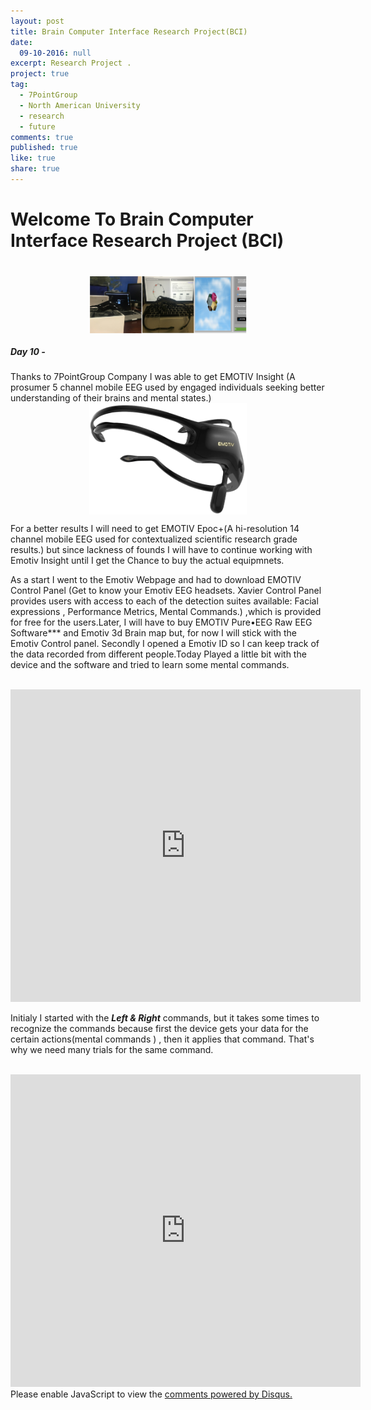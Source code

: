 ```yaml
---
layout: post
title: Brain Computer Interface Research Project(BCI)
date:
  09-10-2016: null
excerpt: Research Project .
project: true
tag:
  - 7PointGroup
  - North American University
  - research
  - future
comments: true
published: true
like: true
share: true
---
```





<h1> Welcome To Brain Computer Interface Research Project (BCI)<h1>





<style>
img { width: 50%; margin: 0 auto; display: block; }
</style>

<img src="/img/equipments/emo.jpg" alt="Test">



<h5>Day 10 -</h5> <p>Thanks to 7PointGroup Company I was able to get EMOTIV Insight (A prosumer 5 channel mobile EEG used by engaged individuals seeking better understanding of their brains and mental states.)
<style>
img { width: 50%; margin: 0 auto; display: block; }
</style>

<img src="/img/equipments/emotiv.png" alt="EMOTIV Insight">

For a better results I will need to get  EMOTIV Epoc+(A hi-resolution 14 channel mobile EEG used for contextualized scientific research grade results.) but since lackness of founds I will have to continue working with Emotiv Insight until I get the Chance to buy the actual equipmnets.

As a start I went to the Emotiv Webpage and had to download EMOTIV Control Panel (Get to know your Emotiv EEG headsets. Xavier Control Panel provides users with access to each of the detection suites available: Facial expressions , Performance Metrics, Mental Commands.) ,which is provided for free for the users.Later, I will have to buy EMOTIV Pure•EEG Raw EEG Software*** and Emotiv 3d Brain map  but, for now I will stick with the Emotiv Control panel.
Secondly I opened a Emotiv ID so I can keep track of the data recorded from different people.Today Played a little bit with the device and the software and tried to learn some mental commands.<br>
<br>

<iframe width="560" height="500" src="https://www.youtube.com/embed/5dXaojWfuPQ" frameborder="0" allowfullscreen></iframe>
<br>



Initialy I started with the ***Left & Right*** commands, but it takes some times to recognize the commands because first the device gets your data for the certain actions(mental commands ) , then it applies that command. That's why we need many trials for the same command.

<br>


<iframe width="560" height="500" src="https://www.youtube.com/embed/bB5fpYBwACs" frameborder="0" allowfullscreen></iframe>


<div id="disqus_thread"></div>
<script>

/**
 *  RECOMMENDED CONFIGURATION VARIABLES: EDIT AND UNCOMMENT THE SECTION BELOW TO INSERT DYNAMIC VALUES FROM YOUR PLATFORM OR CMS.
 *  LEARN WHY DEFINING THESE VARIABLES IS IMPORTANT: https://disqus.com/admin/universalcode/#configuration-variables */
/*
var disqus_config = function () {
    this.page.url = PAGE_URL;  // Replace PAGE_URL with your page's canonical URL variable
    this.page.identifier = PAGE_IDENTIFIER; // Replace PAGE_IDENTIFIER with your page's unique identifier variable
};
*/
(function() { // DON'T EDIT BELOW THIS LINE
    var d = document, s = d.createElement('script');
    s.src = '//geraldobraho.disqus.com/embed.js';
    s.setAttribute('data-timestamp', +new Date());
    (d.head || d.body).appendChild(s);
})();
</script>
<noscript>Please enable JavaScript to view the <a href="https://disqus.com/?ref_noscript">comments powered by Disqus.</a></noscript>
